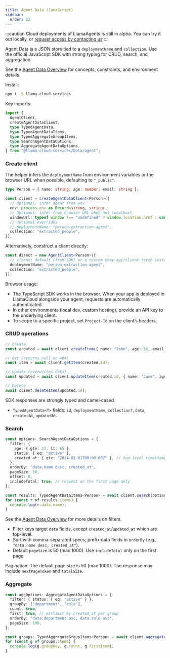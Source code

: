 ```yaml
---
title: Agent Data (JavaScript)
sidebar:
  order: 22
---
```


:::caution
Cloud deployments of LlamaAgents is still in alpha. You can try it out locally, or [request access by contacting us](https://landing.llamaindex.ai/llamaagents?utm_source=docs)
:::

Agent Data is a JSON store tied to a `deploymentName` and `collection`. Use the official JavaScript SDK with strong typing for CRUD, search, and aggregation.

See the [Agent Data Overview](/python/cloud/llamaagents/agent-data-overview) for concepts, constraints, and environment details.

Install:
```bash
npm i -S llama-cloud-services
```

Key imports:
```ts
import {
  AgentClient,
  createAgentDataClient,
  type TypedAgentData,
  type TypedAgentDataItems,
  type TypedAggregateGroupItems,
  type SearchAgentDataOptions,
  type AggregateAgentDataOptions,
} from "@llama-cloud-services/beta/agent";
```

### Create client

The helper infers the `deploymentName` from environment variables or the browser URL when possible, defaulting to `"_public"`.

```ts
type Person = { name: string; age: number; email: string };

const client = createAgentDataClient<Person>({
  // Optional: infer agent from env
  env: process.env as Record<string, string>,
  // Optional: infer from browser URL when not localhost
  windowUrl: typeof window !== "undefined" ? window.location.href : undefined,
  // Optional overrides
  // deploymentName: "person-extraction-agent",
  collection: "extracted_people",
});
```

Alternatively, construct a client directly:
```ts
const direct = new AgentClient<Person>({
  // client: default (from SDK) or a custom @hey-api/client-fetch instance
  deploymentName: "person-extraction-agent",
  collection: "extracted_people",
});
```

Browser usage:
- The TypeScript SDK works in the browser. When your app is deployed in LlamaCloud alongside your agent, requests are automatically authenticated.
- In other environments (local dev, custom hosting), provide an API key to the underlying client.
- To scope to a specific project, set `Project-Id` on the client’s headers.

### CRUD operations

```ts
// Create
const created = await client.createItem({ name: "John", age: 30, email: "john@example.com" });

// Get (returns null on 404)
const item = await client.getItem(created.id);

// Update (overwrites data)
const updated = await client.updateItem(created.id, { name: "Jane", age: 31, email: "jane@example.com" });

// Delete
await client.deleteItem(updated.id);
```

SDK responses are strongly typed and camel‑cased.
- `TypedAgentData<T>` fields: `id`, `deploymentName`, `collection?`, `data`, `createdAt`, `updatedAt`.

### Search

```ts
const options: SearchAgentDataOptions = {
  filter: {
    age: { gte: 21, lt: 65 },
    status: { eq: "active" },
    created_at: { gte: "2024-01-01T00:00:00Z" }, // top-level timestamp
  },
  orderBy: "data.name desc, created_at",
  pageSize: 50,
  offset: 0,
  includeTotal: true, // request on the first page only
};

const results: TypedAgentDataItems<Person> = await client.search(options);
for (const r of results.items) {
  console.log(r.data.name);
}
```

See the [Agent Data Overview](/python/cloud/llamaagents/agent-data-overview#filter-dsl) for more details on filters.

- Filter keys target `data` fields, except `created_at`/`updated_at` which are top-level.
- Sort with comma-separated specs; prefix data fields in `orderBy` (e.g., `"data.name desc, created_at"`).
- Default `pageSize` is 50 (max 1000). Use `includeTotal` only on the first page.

Pagination: The default page size is 50 (max 1000). The response may include `nextPageToken` and `totalSize`.

### Aggregate

```ts
const aggOptions: AggregateAgentDataOptions = {
  filter: { status: { eq: "active" } },
  groupBy: ["department", "role"],
  count: true,
  first: true, // earliest by created_at per group
  orderBy: "data.department asc, data.role asc",
  pageSize: 100,
};

const groups: TypedAggregateGroupItems<Person> = await client.aggregate(aggOptions);
for (const g of groups.items) {
  console.log(g.groupKey, g.count, g.firstItem);
}
```
